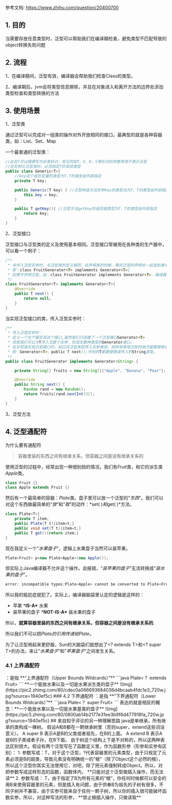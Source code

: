 参考文档: https://www.zhihu.com/question/20400700



## 1. 目的

当需要存放任意类型时，泛型可以帮助我们在编译期检查，避免类型不匹配导致的object转换失败问题



## 2. 流程

1、在编译期间，泛型有效，编译器会帮助我们检查Class的类型。

2、编译期后，jvm会将类型信息擦除，并且在对象进入和离开方法的边界处添加类型检查和类型转换的方法



## 3. 使用场景

1、泛型类

通过泛型可以完成对一组类的操作对外开放相同的接口。最典型的就是各种容器类，如：List、Set、Map

一个最普通的泛型类：

```java
//此处T可以随便写为任意标识，常见的如T、E、K、V等形式的参数常用于表示泛型
//在实例化泛型类时，必须指定T的具体类型
public class Generic<T>{ 
    //key这个成员变量的类型为T,T的类型由外部指定  
    private T key;

    public Generic(T key) { //泛型构造方法形参key的类型也为T，T的类型由外部指定
        this.key = key;
    }

    public T getKey(){ //泛型方法getKey的返回值类型为T，T的类型由外部指定
        return key;
    }
}
```





2、泛型接口

泛型接口与泛型类的定义及使用基本相同。泛型接口常被用在各种类的生产器中，可以看一个例子：

```java
/**
 * 未传入泛型实参时，与泛型类的定义相同，在声明类的时候，需将泛型的声明也一起加到类中
 * 即：class FruitGenerator<T> implements Generator<T>{
 * 如果不声明泛型，如：class FruitGenerator implements Generator<T>，编译器会报错："Unknown class"
 */
class FruitGenerator<T> implements Generator<T>{
    @Override
    public T next() {
        return null;
    }
}
```

当实现泛型接口的类，传入泛型实参时：

```java
/**
 * 传入泛型实参时：
 * 定义一个生产器实现这个接口,虽然我们只创建了一个泛型接口Generator<T>
 * 但是我们可以为T传入无数个实参，形成无数种类型的Generator接口。
 * 在实现类实现泛型接口时，如已将泛型类型传入实参类型，则所有使用泛型的地方都要替换成传入的实参类型
 * 即：Generator<T>，public T next();中的的T都要替换成传入的String类型。
 */
public class FruitGenerator implements Generator<String> {

    private String[] fruits = new String[]{"Apple", "Banana", "Pear"};

    @Override
    public String next() {
        Random rand = new Random();
        return fruits[rand.nextInt(3)];
    }
}
```



3、泛型方法



## 4. 泛型通配符

为什么要有通配符

> 容器里装的东西之间有继承关系，但容器之间是没有继承关系的

使用泛型的过程中，经常出现一种很别扭的情况。我们有*Fruit*类，和它的派生类*Apple*类。

```java
class Fruit {}
class Apple extends Fruit {}
```

然后有一个最简单的容器：*Plate*类。盘子里可以放一个泛型的“*东西*”。我们可以对这个东西做最简单的“*放*”和“*取*”的动作：*set( )*和*get( )*方法。

```java
class Plate<T>{
    private T item;
    public Plate(T t){item=t;}
    public void set(T t){item=t;}
    public T get(){return item;}
}
```

现在我定义一个“*水果盘子*”，逻辑上水果盘子当然可以装苹果。

```java
Plate<Fruit> p=new Plate<Apple>(new Apple());
```

但实际上Java编译器不允许这个操作。会报错，“*装苹果的盘子*”无法转换成“*装水果的盘子*”。

```java
error: incompatible types:Plate<Apple> cannot be converted to Plate<Fruit>
```

所以我的尴尬症就犯了。实际上，编译器脑袋里认定的逻辑是这样的：

- 苹果 ***IS-A\*** 水果
- 装苹果的盘子 ***NOT-IS-A\*** 装水果的盘子

所以，**就算容器里装的东西之间有继承关系，但容器之间是没有继承关系的**.

所以我们不可以把*Plate<Apple>*的引用传递给*Plate<Fruit>*。



为了让泛型用起来更舒服，Sun的大脑袋们就想出了<? extends T>和<? super T>的办法，来让”*水果盘子*“和”*苹果盘子*“之间发生关系。



### 4.1 上界通配符

<? extends T>：是指 **“上界通配符（Upper Bounds Wildcards）”**

```java
Plate<？ extends Fruit>
```

**一个能放水果以及一切是水果派生类的盘子**

![img](https://pic2.zhimg.com/80/cdec0a066693684036d4bcaab4fdc1e3_720w.jpg?source=1940ef5c)

### 4.2 下界通配符

<? super T>：是指 **“下界通配符（Lower Bounds Wildcards）”**

```java
Plate<？ super Fruit>
```

表达的就是相反的概念：**一个能放水果以及一切是水果基类的盘子**

![img](https://pic3.zhimg.com/80/0800ab14b2177e31ee3b9f6d477918fa_720w.jpg?source=1940ef5c)



## 来自知乎评论的另一种理解思路

java是单继承，所有继承的类构成一棵树。
假设A和B都在一颗继承树里（否则super，extend这些词没意义）。
A super B 表示A是B的父类或者祖先，在B的上面。
A extend B 表示A是B的子类或者子孙，在B下面。

由于树这个结构上下是不对称的，所以这两种表达区别很大。假设有两个泛型写在了函数定义里，作为函数形参（形参和实参有区别）：

1. 参数写成：T<? super B>，对于这个泛型，?代表容器里的元素类型，由于只规定了元素必须是B的超类，导致元素没有明确统一的“根”（除了Object这个必然的根），所以这个泛型你其实无法使用它，对吧，除了把元素强制转成Object。所以，对把参数写成这样形态的函数，函数体内，

   **只能对这个泛型做插入操作，而无法读**

2. 参数写成： T<? extends B>，由于指定了B为所有元素的“根”，你任何时候都可以安全的用B来使用容器里的元素，但是插入有问题，由于供奉B为祖先的子树有很多，不同子树并不兼容，由于实参可能来自于任何一颗子树，所以你的插入很可能破坏函数实参，所以，对这种写法的形参，

  **禁止做插入操作，只做读取**

